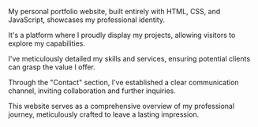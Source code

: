 
My personal portfolio website, built entirely with HTML, CSS, and JavaScript, showcases my professional identity. 

It's a platform where I proudly display my projects, allowing visitors to explore my capabilities. 

I've meticulously detailed my skills and services, ensuring potential clients can grasp the value I offer.

Through the "Contact" section, I've established a clear communication channel, inviting collaboration and further inquiries. 

This website serves as a comprehensive overview of my professional journey, meticulously crafted to leave a lasting impression.
